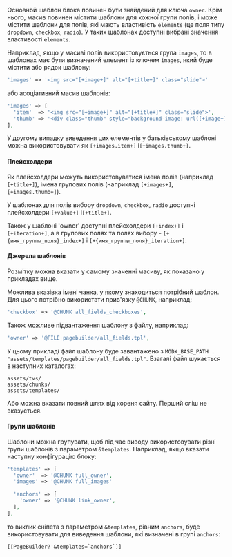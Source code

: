 Основнbй шаблон блока повинен бути знайдений для ключа `owner`. Крім нього, масив повинен містити шаблони для кожної групи полів, і може містити шаблони для полів, які мають властивість `elements` (це поля типу `dropdown`, `checkbox`, `radio`). У таких шаблонах доступні вибрані значення властивості `elements`.

Наприклад, якщо у масиві полів використовується група `images`, то в шаблонах має бути визначений елемент із ключем `images`, який буде містити або рядок шаблону:

```php
'images' => '<img src="[+image+]" alt="[+title+]" class="slide">'
```

або асоціативний масив шаблонів:

```php
'images' => [
  'item'  => '<img src="[+image+]" alt="[+title+]" class="slide">',
  'thumb' => '<div class="thumb" style="background-image: url([+image+])"></div>',
],
```

У другому випадку виведення цих елементів у батьківському шаблоні можна використовувати як `[+images.item+]` і`[+images.thumb+]`.

#### Плейсхолдери

Як плейсхолдери можуть використовуватися імена полів (наприклад `[+title+]`), імена групових полів (наприклад `[+images+]`, `[+images.thumb+]`).

У шаблонах для полів вибору `dropdown`, `checkbox`, `radio` доступні плейсхолдери `[+value+]` і`[+title+]`.

Також у шаблоні 'owner' доступні плейсхолдери `[+index+]` і `[+iteration+]`, а в групових полях та полях вибору - `[+{имя_группы_поля}_index+]` і `[+{имя_группы_поля}_iteration+]`.

#### Джерела шаблонів

Розмітку можна вказати у самому значенні масиву, як показано у прикладах вище.

Можлива вказівка імені чанка, у якому знаходиться потрібний шаблон. Для цього потрібно використати прив'язку `@CHUNK`, наприклад:

```php
'checkbox' => '@CHUNK all_fields_checkboxes',
```

Також можливе підвантаження шаблону з файлу, наприклад:

```php
'owner' => '@FILE pagebuilder/all_fields.tpl',
```

У цьому прикладі файл шаблону буде завантажено з `MODX_BASE_PATH . "assets/templates/pagebuilder/all_fields.tpl"`. Взагалі файл шукається в наступних каталогах:
```
assets/tvs/
assets/chunks/
assets/templates/
```

Або можна вказати повний шлях від кореня сайту. Перший сліш не вказується.

#### Групи шаблонів

Шаблони можна групувати, щоб під час виводу використовувати різні групи шаблонів з параметром `&templates`. Наприклад, якщо вказати наступну конфігурацію блоку:

```php
'templates' => [
  'owner'  => '@CHUNK full_owner',
  'images' => '@CHUNK full_images'

  'anchors' => [
    'owner' => '@CHUNK link_owner',
  ],
],
```

то виклик сніпета з параметром `&templates`, рівним `anchors`, буде використовувати для виведення шаблони, які визначені в групі `anchors`:

```
[[PageBuilder? &templates=`anchors`]]
```
